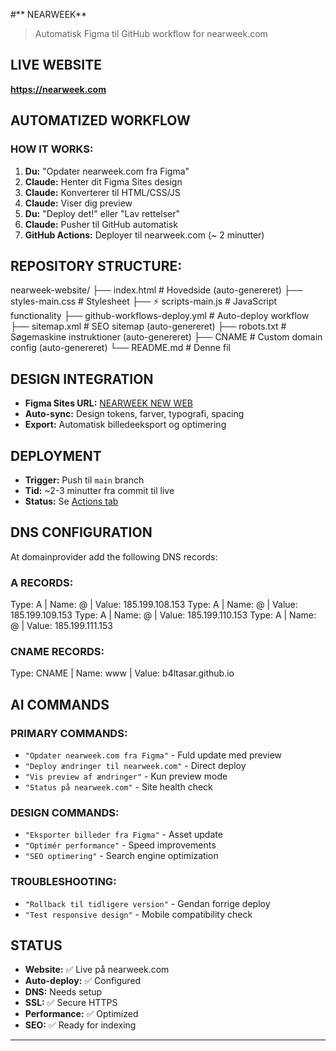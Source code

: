 #** NEARWEEK**

> Automatisk Figma til GitHub workflow for nearweek.com

## LIVE WEBSITE
**https://nearweek.com**

## AUTOMATIZED WORKFLOW

### HOW IT WORKS:
1. **Du:** "Opdater nearweek.com fra Figma"
2. **Claude:** Henter dit Figma Sites design
3. **Claude:** Konverterer til HTML/CSS/JS  
4. **Claude:** Viser dig preview
5. **Du:** "Deploy det!" eller "Lav rettelser"
6. **Claude:** Pusher til GitHub automatisk
7. **GitHub Actions:** Deployer til nearweek.com (~ 2 minutter)

## REPOSITORY STRUCTURE:
nearweek-website/
├── index.html                    # Hovedside (auto-genereret)
├── styles-main.css              # Stylesheet
├── ⚡ scripts-main.js               # JavaScript functionality
├── github-workflows-deploy.yml  # Auto-deploy workflow
├── sitemap.xml                  # SEO sitemap (auto-genereret)
├── robots.txt                   # Søgemaskine instruktioner (auto-genereret)
├── CNAME                        # Custom domain config (auto-genereret)
└── README.md                    # Denne fil

## DESIGN INTEGRATION

- **Figma Sites URL:** [NEARWEEK NEW WEB](https://www.figma.com/site/njsvoaSX2WwTMXCUDUs55b/NEARWEEK-NEW-WEB)
- **Auto-sync:** Design tokens, farver, typografi, spacing
- **Export:** Automatisk billedeeksport og optimering

## DEPLOYMENT

- **Trigger:** Push til `main` branch
- **Tid:** ~2-3 minutter fra commit til live
- **Status:** Se [Actions tab](https://github.com/b4ltasar/website/actions)

## DNS CONFIGURATION

At domainprovider add the following DNS records:

### A RECORDS:
Type: A | Name: @ | Value: 185.199.108.153
Type: A | Name: @ | Value: 185.199.109.153
Type: A | Name: @ | Value: 185.199.110.153
Type: A | Name: @ | Value: 185.199.111.153

### CNAME RECORDS:
Type: CNAME | Name: www | Value: b4ltasar.github.io

## AI COMMANDS

### PRIMARY COMMANDS:
- `"Opdater nearweek.com fra Figma"` - Fuld update med preview
- `"Deploy ændringer til nearweek.com"` - Direct deploy 
- `"Vis preview af ændringer"` - Kun preview mode
- `"Status på nearweek.com"` - Site health check

### DESIGN COMMANDS:
- `"Eksporter billeder fra Figma"` - Asset update
- `"Optimér performance"` - Speed improvements
- `"SEO optimering"` - Search engine optimization

### TROUBLESHOOTING:
- `"Rollback til tidligere version"` - Gendan forrige deploy
- `"Test responsive design"` - Mobile compatibility check

## STATUS

- **Website:** ✅ Live på nearweek.com
- **Auto-deploy:** ✅ Configured  
- **DNS:** Needs setup
- **SSL:** ✅ Secure HTTPS
- **Performance:** ✅ Optimized
- **SEO:** ✅ Ready for indexing

---

